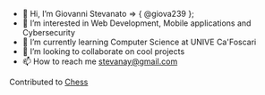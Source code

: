 - 👋 Hi, I’m Giovanni Stevanato => { @giova239 };
- 👀 I’m interested in Web Development, Mobile applications and Cybersecurity
- 🌱 I’m currently learning Computer Science at UNIVE Ca'Foscari
- 💞️ I’m looking to collaborate on cool projects
- 📫 How to reach me stevanay@gmail.com

Contributed to [Chess][1]

  [1]: https://github.com/datteroandrea/chess/commits?author=giova239
